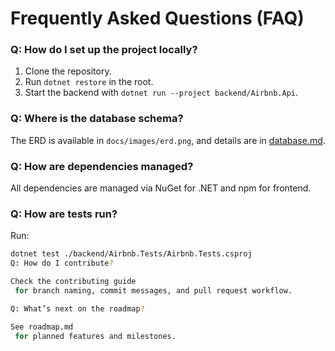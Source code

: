 # Frequently Asked Questions (FAQ)

### Q: How do I set up the project locally?
1. Clone the repository.
2. Run `dotnet restore` in the root.
3. Start the backend with `dotnet run --project backend/Airbnb.Api`.

### Q: Where is the database schema?
The ERD is available in `docs/images/erd.png`, and details are in [database.md](../database/database.md).

### Q: How are dependencies managed?
All dependencies are managed via NuGet for .NET and npm for frontend.

### Q: How are tests run?
Run:
```bash
dotnet test ./backend/Airbnb.Tests/Airbnb.Tests.csproj
Q: How do I contribute?

Check the contributing guide
 for branch naming, commit messages, and pull request workflow.

Q: What’s next on the roadmap?

See roadmap.md
 for planned features and milestones.